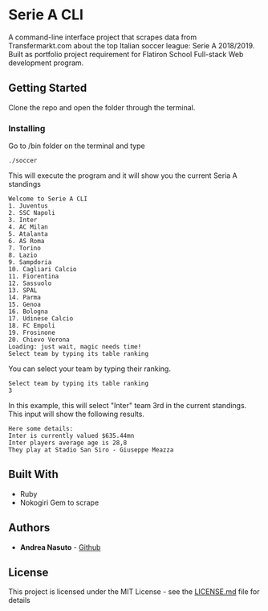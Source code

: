 # Serie A CLI

A command-line interface project that scrapes data from Transfermarkt.com about the top Italian soccer league: Serie A 2018/2019. Built as portfolio project requirement for Flatiron School Full-stack Web development program.

## Getting Started

Clone the repo and open the folder through the terminal.

### Installing

Go to /bin folder on the terminal and type

```
./soccer
```

This will execute the program and it will show you the current Seria A standings

```
Welcome to Serie A CLI
1. Juventus
2. SSC Napoli
3. Inter
4. AC Milan
5. Atalanta
6. AS Roma
7. Torino
8. Lazio
9. Sampdoria
10. Cagliari Calcio
11. Fiorentina
12. Sassuolo
13. SPAL
14. Parma
15. Genoa
16. Bologna
17. Udinese Calcio
18. FC Empoli
19. Frosinone
20. Chievo Verona
Loading: just wait, magic needs time!
Select team by typing its table ranking
```

You can select your team by typing their ranking.

```
Select team by typing its table ranking
3
```

In this example, this will select "Inter" team 3rd in the current standings. This input will show the following results.

```
Here some details:
Inter is currently valued $635.44mn
Inter players average age is 28,8
They play at Stadio San Siro - Giuseppe Meazza
```

## Built With

* Ruby
* Nokogiri Gem to scrape

## Authors
* **Andrea Nasuto** - [Github](https://github.com/andreanasuto)

## License

This project is licensed under the MIT License - see the [LICENSE.md](LICENSE.md) file for details
